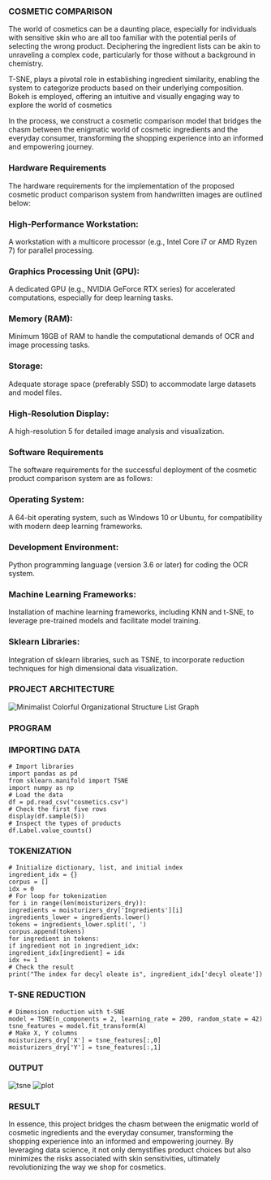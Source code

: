### COSMETIC COMPARISON 
The world of cosmetics can be a daunting place, especially for individuals with sensitive skin who are all too familiar with the potential perils of selecting the wrong product. Deciphering the ingredient lists can be akin to unraveling a complex code, particularly for those without a background in chemistry.

T-SNE, plays a pivotal role in establishing ingredient similarity, enabling the system to categorize products based on their underlying composition. Bokeh is employed, offering an intuitive and visually engaging way to explore the world of cosmetics

In the process, we construct a cosmetic comparison model that bridges the chasm between the enigmatic world of cosmetic ingredients and the everyday consumer, transforming the shopping experience into an informed and empowering journey.

### Hardware Requirements
The hardware requirements for the implementation of the proposed cosmetic product comparison system from handwritten images are outlined below:

### High-Performance Workstation:
A workstation with a multicore processor (e.g., Intel Core i7 or AMD Ryzen 7) for parallel processing.

### Graphics Processing Unit (GPU):
A dedicated GPU (e.g., NVIDIA GeForce RTX series) for accelerated computations, especially for deep learning tasks.

### Memory (RAM):
Minimum 16GB of RAM to handle the computational demands of OCR and image processing tasks.

### Storage:
Adequate storage space (preferably SSD) to accommodate large datasets and model files.

### High-Resolution Display:
A high-resolution 5 for detailed image analysis and visualization.

### Software Requirements
The software requirements for the successful deployment of the cosmetic product comparison system are as follows:

### Operating System:
A 64-bit operating system, such as Windows 10 or Ubuntu, for compatibility with modern deep learning frameworks.

### Development Environment:
Python programming language (version 3.6 or later) for coding the OCR
system.

### Machine Learning Frameworks:
Installation of machine learning frameworks, including KNN and t-SNE, to leverage pre-trained models and facilitate model training.

### Sklearn Libraries:
Integration of sklearn libraries, such as TSNE, to incorporate reduction techniques for high dimensional data visualization.

### PROJECT ARCHITECTURE
![Minimalist Colorful Organizational Structure List Graph](https://github.com/Dhayanitha/cosmetics/assets/75235032/213bae21-faa6-41d7-9831-8debe197db40)

### PROGRAM
### IMPORTING DATA
```
# Import libraries
import pandas as pd
from sklearn.manifold import TSNE
import numpy as np
# Load the data
df = pd.read_csv("cosmetics.csv")
# Check the first five rows
display(df.sample(5))
# Inspect the types of products
df.Label.value_counts()
```
### TOKENIZATION
```
# Initialize dictionary, list, and initial index
ingredient_idx = {}
corpus = []
idx = 0
# For loop for tokenization
for i in range(len(moisturizers_dry)):
ingredients = moisturizers_dry['Ingredients'][i]
ingredients_lower = ingredients.lower()
tokens = ingredients_lower.split(', ')
corpus.append(tokens)
for ingredient in tokens:                                               
if ingredient not in ingredient_idx:
ingredient_idx[ingredient] = idx
idx += 1
# Check the result
print("The index for decyl oleate is", ingredient_idx['decyl oleate'])
```
### T-SNE REDUCTION
```
# Dimension reduction with t-SNE
model = TSNE(n_components = 2, learning_rate = 200, random_state = 42)
tsne_features = model.fit_transform(A)
# Make X, Y columns
moisturizers_dry['X'] = tsne_features[:,0]
moisturizers_dry['Y'] = tsne_features[:,1]
```
### OUTPUT
![tsne](https://github.com/Dhayanitha/cosmetics/assets/75235032/f890fb33-9f09-44ca-987e-977176657fc0)
![plot](https://github.com/Dhayanitha/cosmetics/assets/75235032/725d4558-1744-4e96-93e6-a3da787a278a)

### RESULT
In essence, this project bridges the chasm between the enigmatic world of cosmetic ingredients and the everyday consumer, transforming the shopping experience into an informed and empowering journey. By leveraging data science, it not only demystifies product choices but also minimizes the risks associated with skin sensitivities, ultimately revolutionizing the way we shop for cosmetics.
